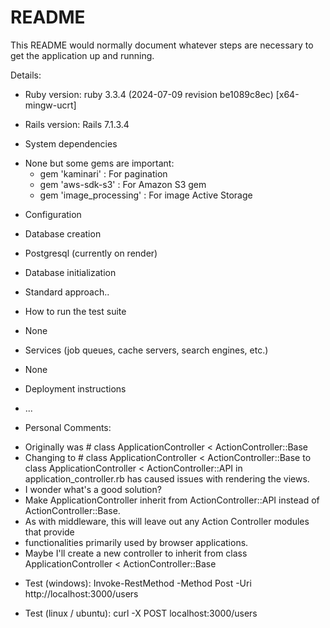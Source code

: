 # README

This README would normally document whatever steps are necessary to get the
application up and running.

Details:

* Ruby version:
ruby 3.3.4 (2024-07-09 revision be1089c8ec) [x64-mingw-ucrt]

* Rails version:
Rails 7.1.3.4

* System dependencies
- None but some gems are important:
    - gem 'kaminari'            : For pagination
    - gem 'aws-sdk-s3'          : For Amazon S3 gem
    - gem 'image_processing'    : For image Active Storage

* Configuration

* Database creation
- Postgresql (currently on render)

* Database initialization
- Standard approach..

* How to run the test suite
- None

* Services (job queues, cache servers, search engines, etc.)
- None

* Deployment instructions

* ...

* Personal Comments: 
- Originally was # class ApplicationController < ActionController::Base
- Changing to # class ApplicationController < ActionController::Base to class ApplicationController < ActionController::API in application_controller.rb has caused issues with rendering the views.
- I wonder what's a good solution?
- Make ApplicationController inherit from ActionController::API instead of ActionController::Base. 
- As with middleware, this will leave out any Action Controller modules that provide 
- functionalities primarily used by browser applications.
- Maybe I'll create a new controller to inherit from class ApplicationController < ActionController::Base

* Test (windows):
Invoke-RestMethod -Method Post -Uri http://localhost:3000/users

* Test (linux / ubuntu):
curl -X POST localhost:3000/users 